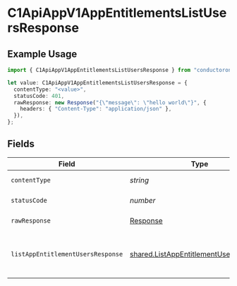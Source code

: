 # C1ApiAppV1AppEntitlementsListUsersResponse

## Example Usage

```typescript
import { C1ApiAppV1AppEntitlementsListUsersResponse } from "conductorone-sdk-typescript/sdk/models/operations";

let value: C1ApiAppV1AppEntitlementsListUsersResponse = {
  contentType: "<value>",
  statusCode: 401,
  rawResponse: new Response("{\"message\": \"hello world\"}", {
    headers: { "Content-Type": "application/json" },
  }),
};
```

## Fields

| Field                                                                                                     | Type                                                                                                      | Required                                                                                                  | Description                                                                                               |
| --------------------------------------------------------------------------------------------------------- | --------------------------------------------------------------------------------------------------------- | --------------------------------------------------------------------------------------------------------- | --------------------------------------------------------------------------------------------------------- |
| `contentType`                                                                                             | *string*                                                                                                  | :heavy_check_mark:                                                                                        | HTTP response content type for this operation                                                             |
| `statusCode`                                                                                              | *number*                                                                                                  | :heavy_check_mark:                                                                                        | HTTP response status code for this operation                                                              |
| `rawResponse`                                                                                             | [Response](https://developer.mozilla.org/en-US/docs/Web/API/Response)                                     | :heavy_check_mark:                                                                                        | Raw HTTP response; suitable for custom response parsing                                                   |
| `listAppEntitlementUsersResponse`                                                                         | [shared.ListAppEntitlementUsersResponse](../../../sdk/models/shared/listappentitlementusersresponse.md)   | :heavy_minus_sign:                                                                                        | The ListAppEntitlementUsersResponse message contains a list of results and a nextPageToken if applicable. |